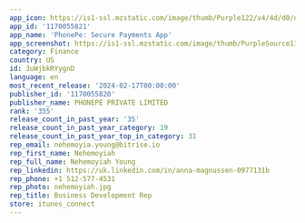 ```yaml
---
app_icon: https://is1-ssl.mzstatic.com/image/thumb/Purple122/v4/4d/d0/d8/4dd0d886-e645-8e4e-398b-bd53842ea3c6/AppIcon-0-0-1x_U007emarketing-0-5-0-85-220.png/1024x1024bb.png
app_id: '1170055821'
app_name: 'PhonePe: Secure Payments App'
app_screenshot: https://is1-ssl.mzstatic.com/image/thumb/PurpleSource116/v4/f5/a7/a3/f5a7a3bb-a013-4795-48ff-cce94d8a32bd/80f9cc1c-b949-492a-b962-d62495411876_iOS_1242x2688_21-11-2023-01.png/1242x2688bb.png
category: Finance
country: US
id: 3uWjbkRYygnD
language: en
most_recent_release: '2024-02-17T00:00:00'
publisher_id: '1170055820'
publisher_name: PHONEPE PRIVATE LIMITED
rank: '355'
release_count_in_past_year: '35'
release_count_in_past_year_category: 19
release_count_in_past_year_top_in_category: 31
rep_email: nehemoyia.young@bitrise.io
rep_first_name: Nehemoyiah
rep_full_name: Nehemoyiah Young
rep_linkedin: https://uk.linkedin.com/in/anna-magnussen-0977131b
rep_phone: +1 512-577-4531
rep_photo: nehemoyiah.jpg
rep_title: Business Development Rep
store: itunes_connect
---
```

